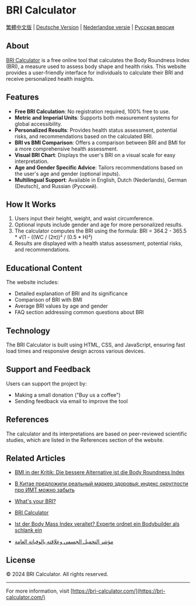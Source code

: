# BRI Calculator

[繁體中文版](README.zh-TW.md) | [Deutsche Version](README.de.md) | [Nederlandse versie](README.nl.md) | [Русская версия](README.ru.md)

## About

[BRI Calculator](https://bri-calculator.com/) is a free online tool that calculates the Body Roundness Index (BRI), a measure used to assess body shape and health risks. This website provides a user-friendly interface for individuals to calculate their BRI and receive personalized health insights.

## Features

- **Free BRI Calculation**: No registration required, 100% free to use.
- **Metric and Imperial Units**: Supports both measurement systems for global accessibility.
- **Personalized Results**: Provides health status assessment, potential risks, and recommendations based on the calculated BRI.
- **BRI vs BMI Comparison**: Offers a comparison between BRI and BMI for a more comprehensive health assessment.
- **Visual BRI Chart**: Displays the user's BRI on a visual scale for easy interpretation.
- **Age and Gender Specific Advice**: Tailors recommendations based on the user's age and gender (optional inputs).
- **Multilingual Support**: Available in English, Dutch (Nederlands), German (Deutsch), and Russian (Русский).

## How It Works

1. Users input their height, weight, and waist circumference.
2. Optional inputs include gender and age for more personalized results.
3. The calculator computes the BRI using the formula: BRI = 364.2 - 365.5 * √(1 - ((WC / (2π))² / (0.5 * H)²)
4. Results are displayed with a health status assessment, potential risks, and recommendations.

## Educational Content

The website includes:
- Detailed explanation of BRI and its significance
- Comparison of BRI with BMI
- Average BRI values by age and gender
- FAQ section addressing common questions about BRI

## Technology

The BRI Calculator is built using HTML, CSS, and JavaScript, ensuring fast load times and responsive design across various devices.

## Support and Feedback

Users can support the project by:
- Making a small donation ("Buy us a coffee")
- Sending feedback via email to improve the tool

## References

The calculator and its interpretations are based on peer-reviewed scientific studies, which are listed in the References section of the website.

## Related Articles

- [BMI in der Kritik: Die bessere Alternative ist die Body Roundness Index](https://www.watson.ch/leben/international/237992519-bmi-in-der-kritik-der-body-roundness-index-ist-die-besser-alternative)

- [В Китае предложили реальный маркер здоровья: индекс округлости про ИМТ можно забыть](https://doctorpiter.ru/obraz-zhizni/v-kitae-vyveli-realnyi-marker-zdorovya-indeks-okruglosti-pro-imt-mozhno-zabyt-id5863220/)

- [What's your BRI?](https://www.mumsnet.com/talk/_chat/5168939-whats-your-bri)

- [BRI Calculator](https://bai.tools/tools/bri-calculator)

- [Ist der Body Mass Index veraltet? Experte ordnet ein Bodybuilder als schlank ein](https://www.blick.ch/life/gesundheit/fitness/ist-der-body-mass-index-veraltet-experte-ordnet-ein-bodybuilder-gilt-mit-neuem-bri-richtwert-als-schlank-id20168108.html)

- [مؤشر التحميل الجسمي وعلاقته بالوفياتة العامة](https://www.sehatok.com/%D8%B7%D8%A8/%D9%85%D8%A4%D8%B4%D8%B1-%D8%A7%D8%B3%D8%AA%D8%AF%D8%A7%D8%B1%D8%A9-%D8%A7%D9%84%D8%AC%D8%B3%D9%85-%D9%88%D8%B9%D9%84%D8%A7%D9%82%D8%AA%D9%87-%D8%A7%D9%84%D9%88%D9%81%D9%8A%D8%A7%D8%AA-%D8%A7%D9%84%D8%B9%D8%A7%D9%85%D8%A9)

## License

© 2024 BRI Calculator. All rights reserved.

---

For more information, visit [https://bri-calculator.com/](https://bri-calculator.com/)